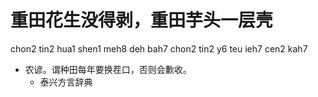 # 重田花生没得剥，重田芋头一层壳
chon2 tin2 hua1 shen1 meh8 deh bah7 chon2 tin2 y6 teu ieh7 cen2 kah7
+ 农谚。谓种田每年要换茬口，否则会歉收。
  * 泰兴方言辞典
